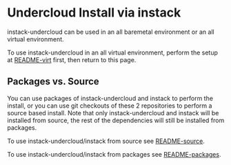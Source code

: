Undercloud Install via instack
==============================

instack-undercloud can be used in an all baremetal environment or an all
virtual environment.

To use instack-undercloud in an all virtual environment, perform the setup at
[README-virt](README-virt.md) first, then return to this page.

Packages vs. Source
-------------------
You can use packages of instack-undercloud and instack to perform the install,
or you can use git checkouts of these 2 repositories to perform a source based
install. Note that only instack-undercloud and instack will be installed from
source, the rest of the dependencies will still be installed from packages.

To use instack-undercloud/instack from source see [README-source](README-source.md).

To use instack-undercloud/instack from packages see [README-packages](README-packages.md).


